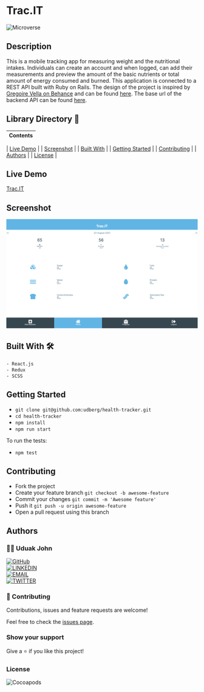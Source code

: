 # Trac.IT

![Microverse](https://img.shields.io/badge/-Microverse-6F23FF?style=for-the-badge)

## Description

This is a mobile tracking app for measuring weight and the nutritional intakes. Individuals can create an account and when logged, can add their measurements and preview the amount of the basic nutrients or total amount of energy consumed and burned. This application  is connected to a REST API built with Ruby on Rails. The design of the project is inspired by [Gregoire Vella on Behance](https://www.behance.net/gregoirevella) and can be found [here](https://www.behance.net/gallery/13271423/Bodytrackit-An-iOs-app-Branding-UX-and-UI). The base url of the backend API can be found [here](https://fast-escarpment-85327.herokuapp.com).


## Library Directory 📙

| Contents                    |
| --------------------------- |

| [Live Demo](#live-demo)     |
| [Screenshot](#screenshot)   |
| [Built With](#built-with-🛠) |
| [Getting Started](#getting-started-🛠) |
| [Contributing](#contributing🛠) |
| [Authors](#authors)         |
| [License](#license)         |

## Live Demo

[Trac.IT](https://john-tracker.herokuapp.com/)


 ## Screenshot

![img](./public/trac.png)

## Built With 🛠

```
- React.js
- Redux
- SCSS

```

## Getting Started


- `git clone git@github.com:udberg/health-tracker.git`
- `cd health-tracker`
- `npm install`
- `npm run start`

To run the tests: 
- `npm test`


## Contributing

- Fork the project
- Create your feature branch `git checkout -b awesome-feature`
- Commit your changes `git commit -m 'Awesome feature'`
- Push it `git push -u origin awesome-feature`
- Open a pull request using this branch

## Authors

### 👨‍💻 Uduak John

[![GitHub](https://img.shields.io/badge/-GitHub-000?style=for-the-badge&logo=GitHub&logoColor=white)](https://github.com/udberg) <br>
[![LINKEDIN](https://img.shields.io/badge/-LINKEDIN-0077B5?style=for-the-badge&logo=Linkedin&logoColor=white)](https://www.linkedin.com/in/juduak/) <br>
[![EMAIL](https://img.shields.io/badge/-EMAIL-D14836?style=for-the-badge&logo=Mail.Ru&logoColor=white)](mailto:udberg@icloud.com) <br>
[![TWITTER](https://img.shields.io/badge/-TWITTER-1DA1F2?style=for-the-badge&logo=Twitter&logoColor=white)](https://twitter.com/juduak_)

### 🤝 Contributing

Contributions, issues and feature requests are welcome!

Feel free to check the [issues page](https://github.com/udberg/health-tracker/issues).

### Show your support

Give a ⭐️ if you like this project!

### License

![Cocoapods](https://img.shields.io/cocoapods/l/AFNetworking?color=red&style=for-the-badge)
